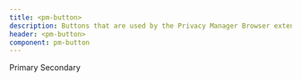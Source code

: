 ```yaml
---
title: <pm-button>
description: Buttons that are used by the Privacy Manager Browser extension
header: <pm-button>
component: pm-button
---
```


<pm-button>Primary</pm-button>
<pm-button theme="secondary">Secondary</pm-button>
